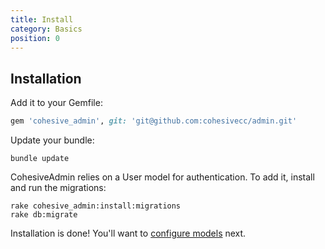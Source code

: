 ```yaml
---
title: Install
category: Basics
position: 0
---
```

## Installation

Add it to your Gemfile:

```ruby
gem 'cohesive_admin', git: 'git@github.com:cohesivecc/admin.git'
```

Update your bundle:
```console
bundle update
```

CohesiveAdmin relies on a User model for authentication.  To add it, install and run the migrations:

```console
rake cohesive_admin:install:migrations
rake db:migrate
```

Installation is done!  You'll want to [configure models](/documentation/basics/configure) next.

